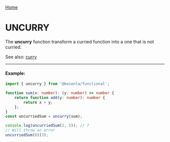 [Home](./../../README.md)

# UNCURRY

The **uncurry** function transform a curried function into a one that is not curried.

See also: [curry](./../curry/curry.md)

---

#### Example:

```typescript
import { uncurry } from '@keienla/functional';

function sum(x: number): (y: number) => number {
    return function add(y: number): number {
        return x + y;
    };
}
const uncurriedSum = uncurry(sum);

console.log(uncurriedSum(2, 5)); // 7
// Will throw an error
uncurriedSum(8)(3);
```
